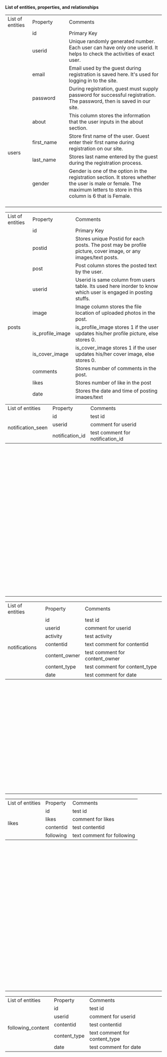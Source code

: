 <b>List of entities, properties, and relationships</b>


<table style="height: 600px;">
  <tr>
    <td>
List of entities  
      </td>
   <td>
    Property  
     </td>
    <td>
    Сomments
</td>
    </tr>
  <tr>
    <td rowspan="15">
      users
      </td>
    <tr>
    <td>
      id
      </td>
    <td>
      Primary Key  
      </td>
    </tr>
  <tr>
    <td>
       userid
</td> 
    <td>
     Unique randomly generated number. Each user can have only one userid. It helps to check the activities of exact user. 
    
     
 <tr>
    <td>
       email
</td> 
    <td>
     Email used by the guest during registration is saved here. It's used for logging in to the site.
   
     
   <tr>
    <td>
       password
</td> 
    <td>
     During registration, guest must supply password for successful registration. The password, then is saved in our site.
      </td>
    </tr>
  
  
   <tr>
    <td>
       about
</td> 
    <td>
     This column stores the information that the user inputs in the about section.
      </td>
    </tr>
  
  <tr>
    <td>
      first_name
      </td>
    <td>
      Store first name of the user. Guest enter their first name during registration on our site.
      </td>
    </tr>
    
   <tr>
    <td>
      last_name
      </td>
     <td>
       Stores last name entered by the guest during the registration process.
       </td>
    </tr>
   <tr>
    <td>
      gender
      </td>
     <td>
        Gender is one of the option in the registration section. It stores whether the user is male or female. The maximum letters to store in this column is 6 that is Female.
     </td>
    </tr>
   <tr>
    <td>
      url_address
      </td>
     <td>
      Stores the url of the user. The stored url is in the form of (first_name). (last_name) 
       </td>
    </tr>
       <tr>
    <td>
      profile_image
      </td>
     <td>
       Stores the location of profile_image. Profile image is saved in the project folder.
       </td>
    </tr>
       <tr>
    <td>
      cover_image
      </td>
     <td>
       It stores the location of the cover image. Cover image is saved in the project folder.
       </td>
    </tr>
       <tr>
    <td>
      date
      </td>
     <td>
       Stores the date and time of posting photos/ posts. 
       </td>
    </tr>
  </table>


  ------
    
<table style="height: 600px;">
  <tr>
    <td>
List of entities  
      </td>
   <td>
    Property  
     </td>
    <td>
    Сomments
</td>
    </tr>
  <tr>
    <td rowspan="15">
      posts
      </td>
    <tr>
    <td>
      id
      </td>
    <td>
     Primary Key
     
     
  <tr>
    <td>
       postid
</td> 
    <td>
     Stores unique Postid for each posts. The post may be profile picture, cover image, or any images/text posts.
      </td>
    </tr>
  <tr>
    <td>
      post
      </td>
    <td>
      Post column stores the posted text by the user. 
      </td>
    </tr>
    <tr>
    <td>
      userid
      </td>
    <td>
      Userid is same column from users table. Its used here inorder to know which user is engaged in posting stuffs. 
      </td>
    </tr>
  <tr>
    <td>
      image
      </td>
    <td>
      Image column stores the file location of uploaded photos in the post. 
      </td>
    </tr>
   <tr>
    <td>
      is_profile_image
      </td>
     <td>
      is_profile_image stores 1 if the user updates his/her profile picture, else stores 0.
       </td>
    </tr>
   <tr>
    <td>
      is_cover_image
      </td>
     <td>
      is_cover_image stores 1 if the user updates his/her cover image, else stores 0.
       </td>
    </tr>
   <tr>
    <td>
      comments
      </td>
     <td>
       Stores number of comments in the post. 
       </td>
    </tr>
       <tr>
    <td>
      likes
      </td>
     <td>
       Stores number of like in the post
       </td>
    </tr>
       <tr>
    <td>
      date
      </td>
     <td>
      Stores the date and time of posting images/text
       </td>
    </tr>
       <tr>
    <td>
      has_image
      </td>
     <td>
       The has_image column stores number of images in the post. Defaut, 1 if its a single image and 0 if there's no image in the post.
       </td>
    </tr>
  </table>
  <table style="height: 600px;">
  <tr>
    <td>
List of entities  
      </td>
   <td>
    Property  
     </td>
    <td>
    Сomments
</td>
    </tr>
  <tr>
    <td rowspan="10">
     notification_seen
      </td>
    <tr>
    <td>
      id
      </td>
    <td>
      test id
      </td>
    </tr>
    <td>
       userid
</td> 
    <td>
     comment for userid
      </td>
    </tr>
  <tr>
    <td>
      notification_id
      </td>
    <td>
      test comment for notification_id
      </td>
    </tr>
  </table>
  
  ------
  
  <table style="height: 600px;">
  <tr>
    <td>
List of entities  
      </td>
   <td>
    Property  
     </td>
    <td>
    Сomments
</td>
    </tr>
  <tr>
    <td rowspan="10">
      notifications
      </td>
    <tr>
    <td>
      id
      </td>
    <td>
      test id
      </td>
    </tr>
    <td>
       userid
</td> 
    <td>
     comment for userid
      </td>
    </tr>
  <tr>
    <td>
      activity
      </td>
    <td>
      test activity
      </td>
    </tr>
   
   <tr>
    <td>
      contentid
      </td>
     <td>
       text comment for contentid
       </td>
    </tr>
   <tr>
    <td>
      content_owner
      </td>
     <td>
       test comment for  content_owner
       </td>
    </tr>
   <tr>
    <td>
      content_type
      </td>
     <td>
       test comment for content_type
       </td>
    </tr>
       <tr>
    <td>
      date
      </td>
     <td>
       test comment for date
       </td>
    </tr>
  </table>
  
  ------
  
  
  
  <table style="height: 600px;">
  <tr>
    <td>
List of entities  
      </td>
   <td>
    Property  
     </td>
    <td>
    Сomments
</td>
    </tr>
  <tr>
    <td rowspan="10">
      likes
      </td>
    <tr>
    <td>
      id
      </td>
    <td>
      test id
      </td>
    </tr>
    <td>
       likes
</td> 
    <td>
     comment for likes
      </td>
    </tr>
  <tr>
    <td>
      contentid
      </td>
    <td>
      test contentid
      </td>
    </tr>
   
   <tr>
    <td>
      following
      </td>
     <td>
       text comment for following
       </td>
    </tr>
  </table>
  
  
  ------
  
  
  
  <table style="height: 600px;">
  <tr>
    <td>
List of entities  
      </td>
   <td>
    Property  
     </td>
    <td>
    Сomments
</td>
    </tr>
  <tr>
    <td rowspan="10">
      following_content
      </td>
    <tr>
    <td>
      id
      </td>
    <td>
      test id
      </td>
    </tr>
    <td>
       userid
</td> 
    <td>
     comment for userid
      </td>
    </tr>
  <tr>
    <td>
      contentid
      </td>
    <td>
      test contentid
      </td>
    </tr>
   
   <tr>
    <td>
      content_type
      </td>
     <td>
       text comment for content_type
       </td>
    </tr>
   <tr>
    <td>
     date
      </td>
     <td>
       test comment for date
       </td>
    </tr>

  </table>
 
  
  

